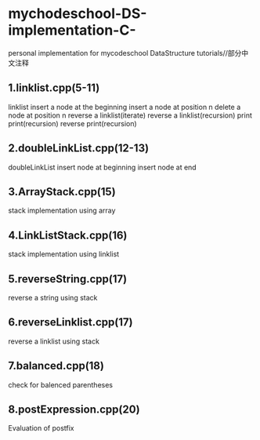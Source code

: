 # mychodeschool-DS-implementation-C-
personal implementation for mycodeschool DataStructure tutorials//部分中文注释

## 1.linklist.cpp(5-11)
linklist
insert a node at the beginning
insert a node at position n
delete a node at position n
reverse a linklist(iterate)
reverse a linklist(recursion)
print
print(recursion)
reverse print(recursion)

## 2.doubleLinkList.cpp(12-13)
doubleLinkList
insert node at beginning
insert node at end

## 3.ArrayStack.cpp(15)
stack implementation using array

## 4.LinkListStack.cpp(16)
stack implementation using linklist

## 5.reverseString.cpp(17)
reverse a string using stack

## 6.reverseLinklist.cpp(17)
reverse a linklist using stack

## 7.balanced.cpp(18)
check for balenced parentheses

## 8.postExpression.cpp(20)
Evaluation of postfix
